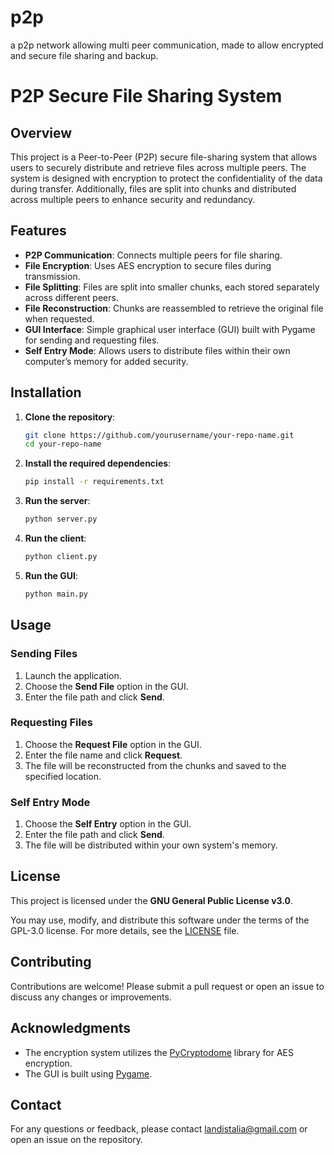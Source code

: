 # p2p
a p2p network allowing multi peer communication, made to allow encrypted and secure file sharing and backup.
# P2P Secure File Sharing System

## Overview

This project is a Peer-to-Peer (P2P) secure file-sharing system that allows users to securely distribute and retrieve files across multiple peers. The system is designed with encryption to protect the confidentiality of the data during transfer. Additionally, files are split into chunks and distributed across multiple peers to enhance security and redundancy.

## Features

- **P2P Communication**: Connects multiple peers for file sharing.
- **File Encryption**: Uses AES encryption to secure files during transmission.
- **File Splitting**: Files are split into smaller chunks, each stored separately across different peers.
- **File Reconstruction**: Chunks are reassembled to retrieve the original file when requested.
- **GUI Interface**: Simple graphical user interface (GUI) built with Pygame for sending and requesting files.
- **Self Entry Mode**: Allows users to distribute files within their own computer’s memory for added security.

## Installation

1. **Clone the repository**:
    ```bash
    git clone https://github.com/yourusername/your-repo-name.git
    cd your-repo-name
    ```

2. **Install the required dependencies**:
    ```bash
    pip install -r requirements.txt
    ```

3. **Run the server**:
    ```bash
    python server.py
    ```

4. **Run the client**:
    ```bash
    python client.py
    ```

5. **Run the GUI**:
    ```bash
    python main.py
    ```

## Usage

### Sending Files

1. Launch the application.
2. Choose the **Send File** option in the GUI.
3. Enter the file path and click **Send**.

### Requesting Files

1. Choose the **Request File** option in the GUI.
2. Enter the file name and click **Request**.
3. The file will be reconstructed from the chunks and saved to the specified location.

### Self Entry Mode

1. Choose the **Self Entry** option in the GUI.
2. Enter the file path and click **Send**.
3. The file will be distributed within your own system's memory.

## License

This project is licensed under the **GNU General Public License v3.0**. 

You may use, modify, and distribute this software under the terms of the GPL-3.0 license. For more details, see the [LICENSE](LICENSE) file.

## Contributing

Contributions are welcome! Please submit a pull request or open an issue to discuss any changes or improvements.

## Acknowledgments

- The encryption system utilizes the [PyCryptodome](https://pycryptodome.readthedocs.io/en/latest/) library for AES encryption.
- The GUI is built using [Pygame](https://www.pygame.org/news).

## Contact

For any questions or feedback, please contact landistalia@gmail.com or open an issue on the repository.


